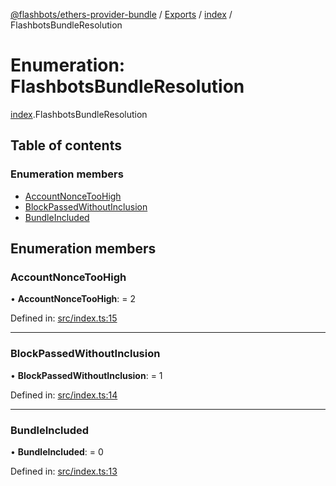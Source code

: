 [@flashbots/ethers-provider-bundle](../README.md) / [Exports](../modules.md) / [index](../modules/index.md) / FlashbotsBundleResolution

# Enumeration: FlashbotsBundleResolution

[index](../modules/index.md).FlashbotsBundleResolution

## Table of contents

### Enumeration members

- [AccountNonceTooHigh](index.flashbotsbundleresolution.md#accountnoncetoohigh)
- [BlockPassedWithoutInclusion](index.flashbotsbundleresolution.md#blockpassedwithoutinclusion)
- [BundleIncluded](index.flashbotsbundleresolution.md#bundleincluded)

## Enumeration members

### AccountNonceTooHigh

• **AccountNonceTooHigh**: = 2

Defined in: [src/index.ts:15](https://github.com/flashbots/ethers-provider-flashbots-bundle/blob/fc76dfa/src/index.ts#L15)

---

### BlockPassedWithoutInclusion

• **BlockPassedWithoutInclusion**: = 1

Defined in: [src/index.ts:14](https://github.com/flashbots/ethers-provider-flashbots-bundle/blob/fc76dfa/src/index.ts#L14)

---

### BundleIncluded

• **BundleIncluded**: = 0

Defined in: [src/index.ts:13](https://github.com/flashbots/ethers-provider-flashbots-bundle/blob/fc76dfa/src/index.ts#L13)
